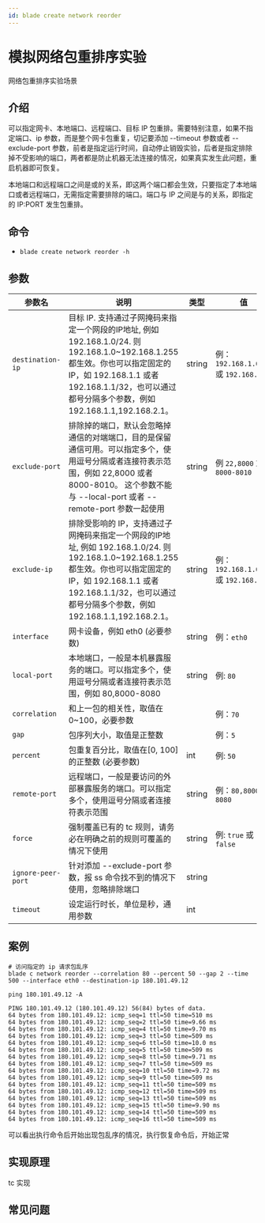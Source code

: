 ```yaml
---
id: blade create network reorder
---
```


# 模拟网络包重排序实验

网络包重排序实验场景

## 介绍
可以指定网卡、本地端口、远程端口、目标 IP 包重排。需要特别注意，如果不指定端口、ip 参数，而是整个网卡包重复，切记要添加 --timeout 参数或者 --exclude-port 参数，前者是指定运行时间，自动停止销毁实验，后者是指定排除掉不受影响的端口，两者都是防止机器无法连接的情况，如果真实发生此问题，重启机器即可恢复。

本地端口和远程端口之间是或的关系，即这两个端口都会生效，只要指定了本地端口或者远程端口，无需指定需要排除的端口。端口与 IP 之间是与的关系，即指定的 IP:PORT 发生包重排。

## 命令
* `blade create network reorder -h`

## 参数

| 参数名                | 说明                                                                                                                                                                        | 类型     | 值                                  |
|--------------------|---------------------------------------------------------------------------------------------------------------------------------------------------------------------------|--------|------------------------------------|
| `destination-ip`   | 目标 IP. 支持通过子网掩码来指定一个网段的IP地址, 例如 192.168.1.0/24. 则 192.168.1.0~192.168.1.255 都生效。你也可以指定固定的 IP，如 192.168.1.1 或者 192.168.1.1/32，也可以通过都号分隔多个参数，例如 192.168.1.1,192.168.2.1。    | string | 例：`192.168.1.0/24` 或 `192.168.1.1` |
| `exclude-port`     | 排除掉的端口，默认会忽略掉通信的对端端口，目的是保留通信可用。可以指定多个，使用逗号分隔或者连接符表示范围，例如 22,8000 或者 8000-8010。 这个参数不能与 --local-port 或者 --remote-port 参数一起使用                                               | string | 例 `22,8000` 或者 `8000-8010`         |
| `exclude-ip`       | 排除受影响的 IP，支持通过子网掩码来指定一个网段的IP地址, 例如 192.168.1.0/24. 则 192.168.1.0~192.168.1.255 都生效。你也可以指定固定的 IP，如 192.168.1.1 或者 192.168.1.1/32，也可以通过都号分隔多个参数，例如 192.168.1.1,192.168.2.1。 | string | 例：`192.168.1.0/24`或 `192.168.1.1`  | 
| `interface`        | 网卡设备，例如 eth0 (必要参数)                                                                                                                                                       | string | 例：`eth0`                           |
| `local-port`       | 本地端口，一般是本机暴露服务的端口。可以指定多个，使用逗号分隔或者连接符表示范围，例如 80,8000-8080                                                                                                                  | string | 例: `80`                            |
| `correlation`      | 和上一包的相关性，取值在 0~100，必要参数                                                                                                                                                   |        | 例：`70`                             |
| `gap`              | 包序列大小，取值是正整数                                                                                                                                                              |        | 例：`5`                              |
| `percent`          | 包重复百分比，取值在[0, 100]的正整数 (必要参数)                                                                                                                                             | int    | 例: `50`                            |
| `remote-port`      | 远程端口，一般是要访问的外部暴露服务的端口。可以指定多个，使用逗号分隔或者连接符表示范围                                                                                                                              | string | 例：`80,8000-8080`                   |
| `force`            | 强制覆盖已有的 tc 规则，请务必在明确之前的规则可覆盖的情况下使用                                                                                                                                        | string | 例: `true` 或 `false`                |
| `ignore-peer-port` | 针对添加 --exclude-port 参数，报 ss 命令找不到的情况下使用，忽略排除端口                                                                                                                            | string |                                    |
| `timeout`          | 设定运行时长，单位是秒，通用参数                                                                                                                                                          | int    |                                    |


## 案例
```text
# 访问指定的 ip 请求包乱序
blade c network reorder --correlation 80 --percent 50 --gap 2 --time 500 --interface eth0 --destination-ip 180.101.49.12

ping 180.101.49.12 -A

PING 180.101.49.12 (180.101.49.12) 56(84) bytes of data.
64 bytes from 180.101.49.12: icmp_seq=1 ttl=50 time=510 ms
64 bytes from 180.101.49.12: icmp_seq=2 ttl=50 time=9.66 ms
64 bytes from 180.101.49.12: icmp_seq=4 ttl=50 time=9.70 ms
64 bytes from 180.101.49.12: icmp_seq=3 ttl=50 time=509 ms
64 bytes from 180.101.49.12: icmp_seq=6 ttl=50 time=10.0 ms
64 bytes from 180.101.49.12: icmp_seq=5 ttl=50 time=509 ms
64 bytes from 180.101.49.12: icmp_seq=8 ttl=50 time=9.71 ms
64 bytes from 180.101.49.12: icmp_seq=7 ttl=50 time=509 ms
64 bytes from 180.101.49.12: icmp_seq=10 ttl=50 time=9.72 ms
64 bytes from 180.101.49.12: icmp_seq=9 ttl=50 time=509 ms
64 bytes from 180.101.49.12: icmp_seq=11 ttl=50 time=509 ms
64 bytes from 180.101.49.12: icmp_seq=12 ttl=50 time=509 ms
64 bytes from 180.101.49.12: icmp_seq=13 ttl=50 time=509 ms
64 bytes from 180.101.49.12: icmp_seq=15 ttl=50 time=9.90 ms
64 bytes from 180.101.49.12: icmp_seq=14 ttl=50 time=509 ms
64 bytes from 180.101.49.12: icmp_seq=16 ttl=50 time=509 ms
```
可以看出执行命令后开始出现包乱序的情况，执行恢复命令后，开始正常


## 实现原理
tc 实现

## 常见问题

